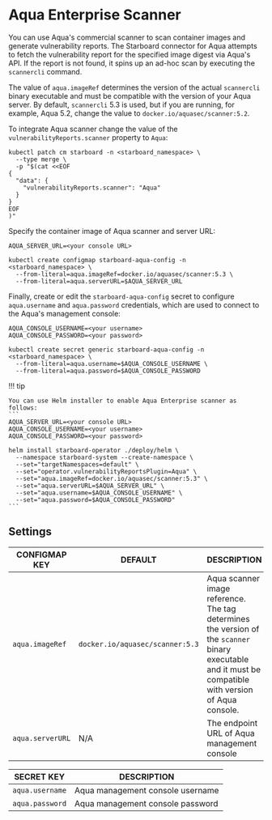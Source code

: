 # Aqua Enterprise Scanner

You can use Aqua's commercial scanner to scan container images and generate vulnerability reports. The Starboard
connector for Aqua attempts to fetch the vulnerability report for the specified image digest via Aqua's API.
If the report is not found, it spins up an ad-hoc scan by executing the `scannercli` command.

The value of `aqua.imageRef` determines the version of the actual `scannercli` binary executable and must be
compatible with the version of your Aqua server. By default, `scannercli` 5.3 is used, but if you are running,
for example, Aqua 5.2, change the value to `docker.io/aquasec/scanner:5.2`.

To integrate Aqua scanner change the value of the `vulnerabilityReports.scanner` property to `Aqua`:

```
kubectl patch cm starboard -n <starboard_namespace> \
  --type merge \
  -p "$(cat <<EOF
{
  "data": {
    "vulnerabilityReports.scanner": "Aqua"
  }
}
EOF
)"
```

Specify the container image of Aqua scanner and server URL:

```
AQUA_SERVER_URL=<your console URL>

kubectl create configmap starboard-aqua-config -n <starboard_namespace> \
  --from-literal=aqua.imageRef=docker.io/aquasec/scanner:5.3 \
  --from-literal=aqua.serverURL=$AQUA_SERVER_URL
```

Finally, create or edit the `starboard-aqua-config` secret to configure `aqua.username` and `aqua.password` credentials,
which are used to connect to the Aqua's management console:

```
AQUA_CONSOLE_USERNAME=<your username>
AQUA_CONSOLE_PASSWORD=<your password>

kubectl create secret generic starboard-aqua-config -n <starboard_namespace> \
  --from-literal=aqua.username=$AQUA_CONSOLE_USERNAME \
  --from-literal=aqua.password=$AQUA_CONSOLE_PASSWORD
```

!!! tip

    You can use Helm installer to enable Aqua Enterprise scanner as follows:
    ```
    AQUA_SERVER_URL=<your console URL>
    AQUA_CONSOLE_USERNAME=<your username>
    AQUA_CONSOLE_PASSWORD=<your password>

    helm install starboard-operator ./deploy/helm \
      --namespace starboard-system --create-namespace \
      --set="targetNamespaces=default" \
      --set="operator.vulnerabilityReportsPlugin=Aqua" \
      --set="aqua.imageRef=docker.io/aquasec/scanner:5.3" \
      --set="aqua.serverURL=$AQUA_SERVER_URL" \
      --set="aqua.username=$AQUA_CONSOLE_USERNAME" \
      --set="aqua.password=$AQUA_CONSOLE_PASSWORD"
    ```

## Settings

| CONFIGMAP KEY    | DEFAULT                         | DESCRIPTION |
| ---------------- | ------------------------------- | ----------- |
| `aqua.imageRef`  | `docker.io/aquasec/scanner:5.3` | Aqua scanner image reference. The tag determines the version of the `scanner` binary executable and it must be compatible with version of Aqua console. |
| `aqua.serverURL` | N/A                             | The endpoint URL of Aqua management console |

| SECRET KEY      | DESCRIPTION |
| --------------- | ----------- |
| `aqua.username` | Aqua management console username |
| `aqua.password` | Aqua management console password |
